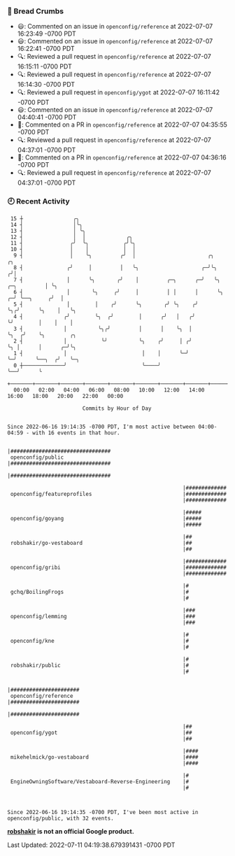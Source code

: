### 🍞 Bread Crumbs

 * 😃: Commented on an issue in `openconfig/reference` at 2022-07-07 16:23:49 -0700 PDT
 * 😃: Commented on an issue in `openconfig/reference` at 2022-07-07 16:22:41 -0700 PDT
 * 🔍: Reviewed a pull request in  `openconfig/reference` at 2022-07-07 16:15:11 -0700 PDT
 * 🔍: Reviewed a pull request in  `openconfig/reference` at 2022-07-07 16:14:30 -0700 PDT
 * 🔍: Reviewed a pull request in  `openconfig/ygot` at 2022-07-07 16:11:42 -0700 PDT
 * 😃: Commented on an issue in `openconfig/reference` at 2022-07-07 04:40:41 -0700 PDT
 * 💬: Commented on a PR in  `openconfig/reference` at 2022-07-07 04:35:55 -0700 PDT
 * 🔍: Reviewed a pull request in  `openconfig/reference` at 2022-07-07 04:37:01 -0700 PDT
 * 💬: Commented on a PR in  `openconfig/reference` at 2022-07-07 04:36:16 -0700 PDT
 * 🔍: Reviewed a pull request in  `openconfig/reference` at 2022-07-07 04:37:01 -0700 PDT

### 🕘 Recent Activity
```
 15 ┼                ╭╮
 14 ┤                │╰╮
 13 ┤                │ ╰╮
 12 ┤                │  │             ╭╮
 11 ┤               ╭╯  ╰╮           ╭╯╰╮
 10 ┤               │    │           │  │
  9 ┤               │    ╰╮         ╭╯  │                       ╭╮                    ╭╮
  8 ┤              ╭╯     │         │   ╰╮                    ╭─╯╰╮                  ╭╯│
  7 ┤              │      ╰╮       ╭╯    │         ╭─╮      ╭─╯   ╰╮     ╭─╮         │ ╰╮
  6 ┤              │       ╰╮     ╭╯     │         │ │      │      ╰╮  ╭─╯ ╰──╮     ╭╯  │
  5 ┤              │        │    ╭╯      ╰╮       ╭╯ ╰╮    ╭╯       ╰╮╭╯      ╰╮    │   ╰╮
  4 ┤             ╭╯        ╰╮  ╭╯        │      ╭╯   │   ╭╯         ╰╯        │    │    │
  3 ┤             │          ╰╮╭╯         │      │    ╰╮  │                    ╰╮  ╭╯    ╰╮        ╭╮
  2 ┤             │           ╰╯          ╰╮    ╭╯     │ ╭╯                     ╰╮ │      │      ╭─╯╰╮
  1 ┤             │                        │    │      ╰─╯                       ╰─╯      ╰──╮  ╭╯   ╰─╮
  0 ┼─────────────╯                        ╰────╯                                            ╰──╯      ╰
    +───────+───────+───────+───────+───────+───────+───────+───────+───────+───────+───────+───────+────
  00:00   02:00   04:00   06:00   08:00   10:00   12:00   14:00   16:00   18:00   20:00   22:00   00:00   

						Commits by Hour of Day


Since 2022-06-16 19:14:35 -0700 PDT, I'm most active between 04:00-04:59 - with 16 events in that hour.

```



```
                                                        |################################
 openconfig/public                                      |################################
                                                        |################################

                                                        |#############
 openconfig/featureprofiles                             |#############
                                                        |#############

                                                        |#####
 openconfig/goyang                                      |#####
                                                        |#####

                                                        |##
 robshakir/go-vestaboard                                |##
                                                        |##

                                                        |#############
 openconfig/gribi                                       |#############
                                                        |#############

                                                        |#
 gchq/BoilingFrogs                                      |#
                                                        |#

                                                        |###
 openconfig/lemming                                     |###
                                                        |###

                                                        |#
 openconfig/kne                                         |#
                                                        |#

                                                        |#
 robshakir/public                                       |#
                                                        |#

                                                        |######################
 openconfig/reference                                   |######################
                                                        |######################

                                                        |##
 openconfig/ygot                                        |##
                                                        |##

                                                        |####
 mikehelmick/go-vestaboard                              |####
                                                        |####

                                                        |#
 EngineOwningSoftware/Vestaboard-Reverse-Engineering    |#
                                                        |#



Since 2022-06-16 19:14:35 -0700 PDT, I've been most active in openconfig/public, with 32 events.

```
**[robshakir](mailto:robjs@google.com) is not an official Google product.**  


Last Updated: 2022-07-11 04:19:38.679391431 -0700 PDT
